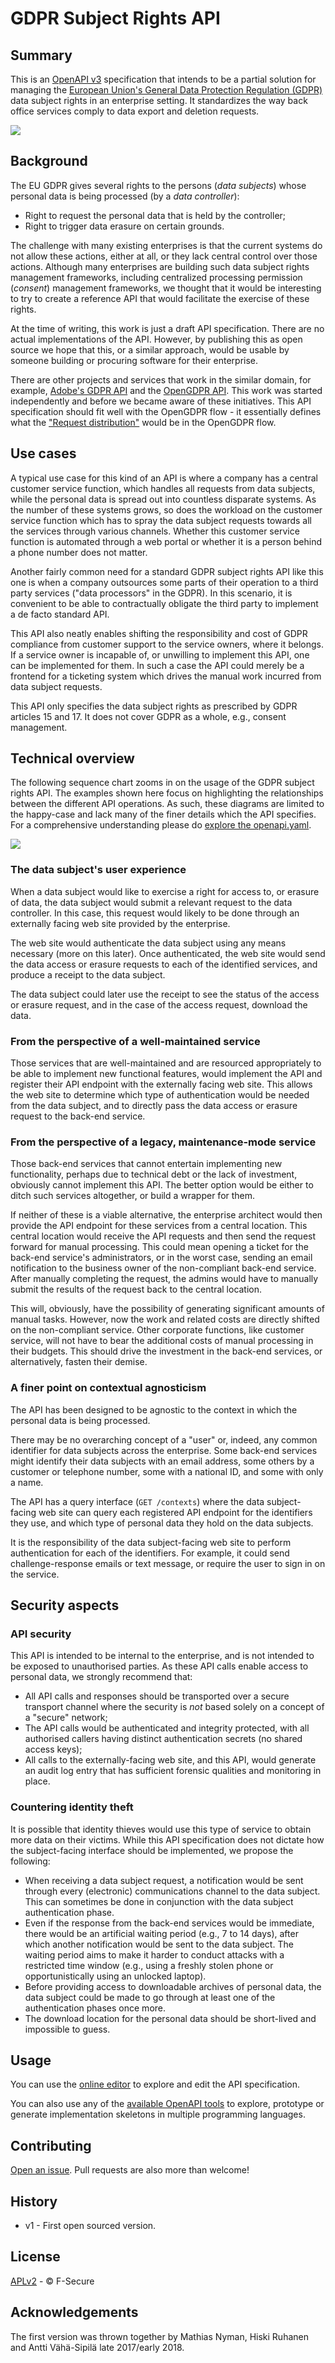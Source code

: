 # GDPR Subject Rights API

## Summary

This is an [OpenAPI v3](https://www.openapis.org/) specification that intends
to be a partial solution for managing the [European Union's General Data Protection
Regulation (GDPR)](http://eur-lex.europa.eu/eli/reg/2016/679/oj) data subject
rights in an enterprise setting. It standardizes the way back office services
comply to data export and deletion requests.

![](doc/usecase.svg)

## Background

The EU GDPR gives several rights to the persons (*data subjects*) whose
personal data is being processed (by a *data controller*):

- Right to request the personal data that is held by the controller;
- Right to trigger data erasure on certain grounds.

The challenge with many existing enterprises is that the current systems do not
allow these actions, either at all, or they lack central control over those
actions. Although many enterprises are building such data subject rights
management frameworks, including centralized processing permission (*consent*)
management frameworks, we thought that it would be interesting to try to create
a reference API that would facilitate the exercise of these rights.

At the time of writing, this work is just a draft API specification. There are
no actual implementations of the API. However, by publishing this as open
source we hope that this, or a similar approach, would be usable by someone
building or procuring software for their enterprise.

There are other projects and services that work in the similar domain, for example, [Adobe's GDPR API](https://www.adobe.io/apis/cloudplatform/gdpr.html) and the [OpenGDPR API](https://www.opengdpr.org/). This work was started independently and before we became aware of these initiatives. This API specification should fit well with the OpenGDPR flow - it essentially defines what the ["Request distribution"](https://github.com/opengdpr/opengdpr#request-sequence) would be in the OpenGDPR flow.

## Use cases

A typical use case for this kind of an API is where a company has a central
customer service function, which handles all requests from data subjects, while
the personal data is spread out into countless disparate
systems. As the number of these systems grows, so does the workload on the
customer service function which has to spray the data subject requests towards all the services through various channels. Whether this customer service function is automated through a
web portal or whether it is a person behind a phone number does not matter.

Another fairly common need for a standard GDPR subject rights API like this one
is when a company outsources some parts of their operation to a third party
services ("data processors" in the GDPR). In this scenario, it is
convenient to be able to contractually obligate the third party to implement a
de facto standard API.

This API also neatly enables shifting the responsibility and cost of GDPR
compliance from customer support to the service owners, where it belongs. If a
service owner is incapable of, or unwilling to implement this API, one can be
implemented for them. In such a case the API could merely be a frontend for a
ticketing system which drives the manual work incurred from data subject
requests.

This API only specifies the data subject rights as prescribed by GDPR articles
15 and 17. It does not cover GDPR as a whole, e.g., consent management.

## Technical overview

The following sequence chart zooms in on the usage of the GDPR subject rights
API. The examples shown here focus on highlighting the relationships between the
different API operations. As such, these diagrams are limited to the happy-case
and lack many of the finer details which the API specifies. For a
comprehensive understanding please do [explore the openapi.yaml](#usage).

![](doc/usecase-detailed.svg)

### The data subject's user experience

When a data subject would like to exercise a right for access to, or erasure of
data, the data subject would submit a relevant request to the data controller.
In this case, this request would likely to be done through an externally facing
web site provided by the enterprise.

The web site would authenticate the data subject using any means necessary
(more on this later). Once authenticated, the web site would send the data
access or erasure requests to each of the identified services, and produce a
receipt to the data subject.

The data subject could later use the receipt to see the status of the access or
erasure request, and in the case of the access request, download the data.

### From the perspective of a well-maintained service

Those services that are well-maintained and are resourced appropriately to be
able to implement new functional features, would implement the API and register
their API endpoint with the externally facing web site. This allows the web
site to determine which type of authentication would be needed from the data
subject, and to directly pass the data access or erasure request to the
back-end service.

### From the perspective of a legacy, maintenance-mode service

Those back-end services that cannot entertain implementing new functionality,
perhaps due to technical debt or the lack of investment, obviously cannot
implement this API. The better option would be either to ditch such services
altogether, or build a wrapper for them.

If neither of these is a viable alternative, the enterprise architect would
then provide the API endpoint for these services from a central location. This
central location would receive the API requests and then send the request
forward for manual processing. This could mean opening a ticket for the
back-end service's administrators, or in the worst case, sending an email
notification to the business owner of the non-compliant back-end service. After
manually completing the request, the admins would have to manually submit the
results of the request back to the central location.

This will, obviously, have the possibility of generating significant amounts of
manual tasks. However, now the work and related costs are directly shifted on
the non-compliant service. Other corporate functions, like customer service,
will not have to bear the additional costs of manual processing in their
budgets. This should drive the investment in the back-end services, or
alternatively, fasten their demise.

### A finer point on contextual agnosticism

The API has been designed to be agnostic to the context in which the personal
data is being processed.

There may be no overarching concept of a "user" or, indeed, any common
identifier for data subjects across the enterprise. Some back-end services
might identify their data subjects with an email address, some others by a
customer or telephone number, some with a national ID, and some with only a
name.

The API has a query interface (`GET /contexts`) where the data subject-facing
web site can query each registered API endpoint for the identifiers they use,
and which type of personal data they hold on the data subjects.

It is the responsibility of the data subject-facing web site to perform
authentication for each of the identifiers. For example, it could send
challenge-response emails or text message, or require the user to sign in on
the service.

## Security aspects

### API security

This API is intended to be internal to the enterprise, and is not intended to
be exposed to unauthorised parties. As these API calls enable access to
personal data, we strongly recommend that:

- All API calls and responses should be transported over a secure transport
  channel where the security is *not* based solely on a concept of a "secure"
  network;
- The API calls would be authenticated and integrity protected, with all
  authorised callers having distinct authentication secrets (no shared access
  keys);
- All calls to the externally-facing web site, and this API, would generate an
  audit log entry that has sufficient forensic qualities and monitoring in
  place.

### Countering identity theft

It is possible that identity thieves would use this type of service to obtain
more data on their victims. While this API specification does not dictate how
the subject-facing interface should be implemented, we propose the following:

- When receiving a data subject request, a notification would be sent through
  every (electronic) communications channel to the data subject. This can
  sometimes be done in conjunction with the data subject authentication phase.
- Even if the response from the back-end services would be immediate, there
  would be an artificial waiting period (e.g., 7 to 14 days), after which
  another notification would be sent to the data subject. The waiting period
  aims to make it harder to conduct attacks with a restricted time window
  (e.g., using a freshly stolen phone or opportunistically using an unlocked
  laptop).
- Before providing access to downloadable archives of personal data, the data
  subject could be made to go through at least one of the authentication phases
  once more.
- The download location for the personal data should be short-lived and
  impossible to guess.

## Usage

You can use the [online editor](https://editor.swagger.io/?url=https://raw.githubusercontent.com/F-Secure/gdpr-subject-rights-api/master/openapi.yaml)
to explore and edit the API specification.

You can also use any of the [available OpenAPI
tools](https://github.com/OAI/OpenAPI-Specification/blob/master/IMPLEMENTATIONS.md)
to explore, prototype or generate implementation skeletons in multiple
programming languages.

## Contributing

[Open an issue](https://github.com/F-Secure/gdpr-subject-rights-api/issues/new).
Pull requests are also more than welcome!

## History

* v1 - First open sourced version.

## License

[APLv2](LICENSE) - © F-Secure

## Acknowledgements

The first version was thrown together by Mathias Nyman, Hiski Ruhanen and Antti Vähä-Sipilä late 2017/early 2018.

